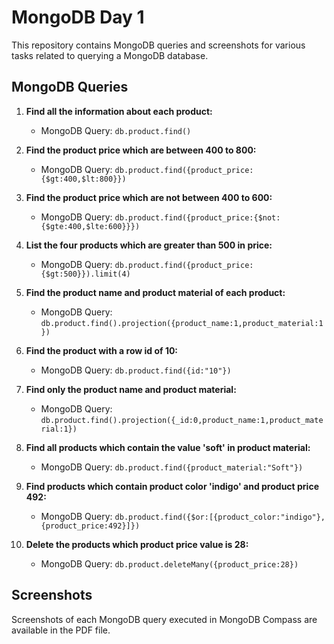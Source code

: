 # MongoDB Day 1

This repository contains MongoDB queries and screenshots for various tasks related to querying a MongoDB database.

## MongoDB Queries

1. **Find all the information about each product:**
   - MongoDB Query: `db.product.find()`

2. **Find the product price which are between 400 to 800:**
   - MongoDB Query: `db.product.find({product_price: {$gt:400,$lt:800}})`

3. **Find the product price which are not between 400 to 600:**
   - MongoDB Query: `db.product.find({product_price:{$not:{$gte:400,$lte:600}}})`

4. **List the four products which are greater than 500 in price:**
   - MongoDB Query: `db.product.find({product_price:{$gt:500}}).limit(4)`

5. **Find the product name and product material of each product:**
   - MongoDB Query: `db.product.find().projection({product_name:1,product_material:1})`

6. **Find the product with a row id of 10:**
   - MongoDB Query: `db.product.find({id:"10"})`

7. **Find only the product name and product material:**
   - MongoDB Query: `db.product.find().projection({_id:0,product_name:1,product_material:1})`

8. **Find all products which contain the value 'soft' in product material:**
   - MongoDB Query: `db.product.find({product_material:"Soft"})`

9. **Find products which contain product color 'indigo' and product price 492:**
   - MongoDB Query: `db.product.find({$or:[{product_color:"indigo"},{product_price:492}]})`

10. **Delete the products which product price value is 28:**
    - MongoDB Query: `db.product.deleteMany({product_price:28})`

## Screenshots

Screenshots of each MongoDB query executed in MongoDB Compass are available in the PDF file.


